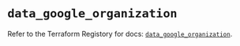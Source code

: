 # `data_google_organization`

Refer to the Terraform Registory for docs: [`data_google_organization`](https://registry.terraform.io/providers/hashicorp/google-beta/5.6.0/docs/data-sources/google_organization).

